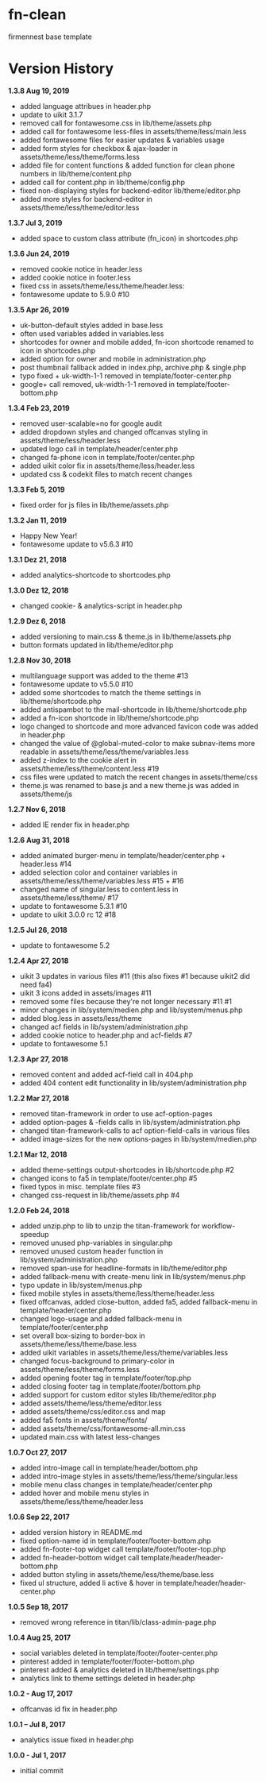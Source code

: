 # fn-clean
firmennest base template

# Version History

__1.3.8 Aug 19, 2019__<br>
- added language attribues in header.php
- update to uikit 3.1.7
- removed call for fontawesome.css in lib/theme/assets.php
- added call for fontawesome less-files in assets/theme/less/main.less
- added fontawesome files for easier updates & variables usage
- added form styles for checkbox & ajax-loader in assets/theme/less/theme/forms.less
- added file for content functions & added function for clean phone numbers in lib/theme/content.php
- added call for content.php in lib/theme/config.php
- fixed non-displaying styles for backend-editor lib/theme/editor.php
- added more styles for backend-editor in assets/theme/less/theme/editor.less

__1.3.7 Jul 3, 2019__<br>
- added space to custom class attribute (fn_icon) in shortcodes.php

__1.3.6 Jun 24, 2019__<br>
- removed cookie notice in header.less
- added cookie notice in footer.less
- fixed css in assets/theme/less/theme/header.less:
- fontawesome update to 5.9.0 #10

__1.3.5 Apr 26, 2019__<br>
- uk-button-default styles added in base.less
- often used variables added in variables.less
- shortcodes for owner and mobile added, fn-icon shortcode renamed to icon in shortcodes.php
- added option for owner and mobile in administration.php
- post thumbnail fallback added in index.php, archive.php & single.php
- typo fixed + uk-width-1-1 removed in template/footer-center.php
- google+ call removed, uk-width-1-1 removed in template/footer-bottom.php

__1.3.4 Feb 23, 2019__<br>
- removed user-scalable=no for google audit
- added dropdown styles and changed offcanvas styling in assets/theme/less/header.less
- updated logo call in template/header/center.php
- changed fa-phone icon in template/footer/center.php
- added uikit color fix in assets/theme/less/header.less
- updated css & codekit files to match recent changes

__1.3.3 Feb 5, 2019__<br>
- fixed order for js files in lib/theme/assets.php

__1.3.2 Jan 11, 2019__<br>
- Happy New Year!
- fontawesome update to v5.6.3 #10

__1.3.1 Dez 21, 2018__<br>
- added analytics-shortcode to shortcodes.php

__1.3.0 Dez 12, 2018__<br>
- changed cookie- & analytics-script in header.php

__1.2.9 Dez 6, 2018__<br>
- added versioning to main.css & theme.js in lib/theme/assets.php
- button formats updated in lib/theme/editor.php

__1.2.8 Nov 30, 2018__<br>
- multilanguage support was added to the theme #13
- fontawesome update to v5.5.0 #10
- added some shortcodes to match the theme settings in lib/theme/shortcode.php
- added antispambot to the mail-shortcode in lib/theme/shortcode.php
- added a fn-icon shortcode in lib/theme/shortcode.php
- logo changed to shortcode and more advanced favicon code was added in header.php
- changed the value of @global-muted-color to make subnav-items more readable in assets/theme/less/theme/variables.less
- added z-index to the cookie alert in assets/theme/less/theme/content.less #19
- css files were updated to match the recent changes in assets/theme/css
- theme.js was renamed to base.js and a new theme.js was added in assets/theme/js

__1.2.7 Nov 6, 2018__<br>
- added IE render fix in header.php

__1.2.6 Aug 31, 2018__<br>
- added animated burger-menu in template/header/center.php + header.less #14
- added selection color and container variables in assets/theme/less/theme/variables.less #15 + #16
- changed name of singular.less to content.less in assets/theme/less/theme/ #17
- update to fontawesome 5.3.1 #10
- update to uikit 3.0.0 rc 12 #18

__1.2.5 Jul 26, 2018__<br>
- update to fontawesome 5.2

__1.2.4 Apr 27, 2018__<br>
- uikit 3 updates in various files #11 (this also fixes #1 because uikit2 did need fa4)
- uikit 3 icons added in assets/images #11
- removed some files because they're not longer necessary #11 #1
- minor changes in lib/system/medien.php and lib/system/menus.php
- added blog.less in assets/less/theme
- changed acf fields in lib/system/administration.php
- added cookie notice to header.php and acf-fields #7
- update to fontawesome 5.1

__1.2.3 Apr 27, 2018__<br>
- removed content and added acf-field call in 404.php
- added 404 content edit functionality in lib/system/administration.php

__1.2.2 Mar 27, 2018__<br>
- removed titan-framework in order to use acf-option-pages
- added option-pages & -fields calls in lib/system/administration.php
- changed titan-framework-calls to acf option-field-calls in various files
- added image-sizes for the new options-pages in lib/system/medien.php

__1.2.1 Mar 12, 2018__<br>
- added theme-settings output-shortcodes in lib/shortcode.php #2
- changed icons to fa5 in template/footer/center.php #5
- fixed typos in misc. template files #3
- changed css-request in lib/theme/assets.php #4

__1.2.0 Feb 24, 2018__<br>
- added unzip.php to lib to unzip the titan-framework for workflow-speedup
- removed unused php-variables in singular.php
- removed unused custom header function in lib/system/administration.php
- removed span-use for headline-formats in lib/theme/editor.php
- added fallback-menu with create-menu link in lib/system/menus.php
- typo update in lib/system/menus.php
- fixed mobile styles in assets/theme/less/theme/header.less
- fixed offcanvas, added close-button, added fa5, added fallback-menu in template/header/center.php
- changed logo-usage and added fallback-menu in template/footer/center.php
- set overall box-sizing to border-box in assets/theme/less/theme/base.less
- added uikit variables in assets/theme/less/theme/variables.less
- changed focus-background to primary-color in assets/theme/less/theme/forms.less
- added opening footer tag in template/footer/top.php
- added closing footer tag in template/footer/bottom.php
- added support for custom editor styles lib/theme/editor.php
- added assets/theme/less/theme/editor.less
- added assets/theme/css/editor.css and map
- added fa5 fonts in assets/theme/fonts/
- added assets/theme/css/fontawesome-all.min.css
- updated main.css with latest less-changes

__1.0.7 Oct 27, 2017__<br>
- added intro-image call in template/header/bottom.php
- added intro-image styles in assets/theme/less/theme/singular.less
- mobile menu class changes in template/header/center.php
- added hover and mobile menu styles in assets/theme/less/theme/header.less

__1.0.6 Sep 22, 2017__
- added version history in README.md
- fixed option-name id in template/footer/footer-bottom.php
- added fn-footer-top widget call template/footer/footer-top.php
- added fn-header-bottom widget call template/header/header-bottom.php
- added button styling in assets/theme/less/theme/base.less
- fixed ul structure, added li active & hover in template/header/header-center.php

__1.0.5 Sep 18, 2017__
- removed wrong reference in titan/lib/class-admin-page.php

__1.0.4 Aug 25, 2017__
- social variables deleted in template/footer/footer-center.php
- pinterest added in template/footer/footer-bottom.php
- pinterest added & analytics deleted in lib/theme/settings.php
- analytics link to theme settings deleted in header.php

__1.0.2 - Aug 17, 2017__
- offcanvas id fix in header.php

__1.0.1 – Jul 8, 2017__
- analytics issue fixed in header.php

__1.0.0 - Jul 1, 2017__
- initial commit
